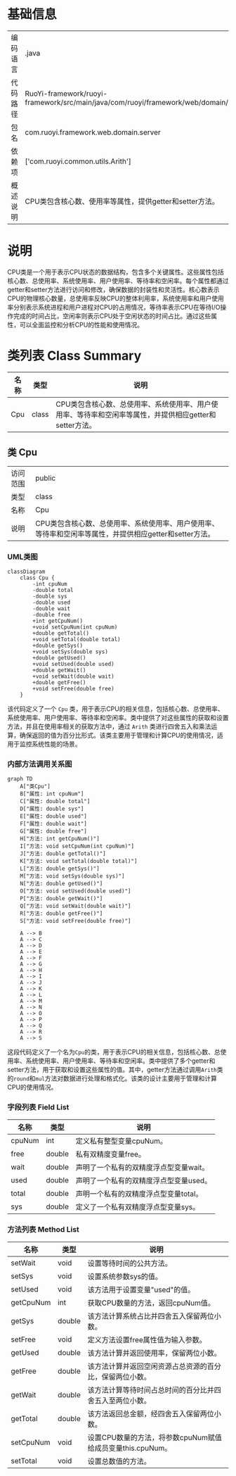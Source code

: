 # 基础信息

|      |      |
|------|------|
| 编码语言 | .java |
| 代码路径 | RuoYi-framework/ruoyi-framework/src/main/java/com/ruoyi/framework/web/domain/server/Cpu.java |
| 包名 | com.ruoyi.framework.web.domain.server |
| 依赖项 | ['com.ruoyi.common.utils.Arith'] |
| 概述说明 | CPU类包含核心数、使用率等属性，提供getter和setter方法。 |

# 说明

CPU类是一个用于表示CPU状态的数据结构，包含多个关键属性。这些属性包括核心数、总使用率、系统使用率、用户使用率、等待率和空闲率。每个属性都通过getter和setter方法进行访问和修改，确保数据的封装性和灵活性。核心数表示CPU的物理核心数量，总使用率反映CPU的整体利用率，系统使用率和用户使用率分别表示系统进程和用户进程对CPU的占用情况，等待率表示CPU在等待I/O操作完成的时间占比，空闲率则表示CPU处于空闲状态的时间占比。通过这些属性，可以全面监控和分析CPU的性能和使用情况。

# 类列表 Class Summary

| 名称   | 类型  | 说明 |
|-------|------|-------------|
| Cpu | class | CPU类包含核心数、总使用率、系统使用率、用户使用率、等待率和空闲率等属性，并提供相应getter和setter方法。 |



## 类 Cpu

|      |      |
|------|------|
| 访问范围 | public |
| 类型 | class |
| 名称 | Cpu |
| 说明 | CPU类包含核心数、总使用率、系统使用率、用户使用率、等待率和空闲率等属性，并提供相应getter和setter方法。 |


### UML类图

```mermaid
classDiagram
    class Cpu {
        -int cpuNum
        -double total
        -double sys
        -double used
        -double wait
        -double free
        +int getCpuNum()
        +void setCpuNum(int cpuNum)
        +double getTotal()
        +void setTotal(double total)
        +double getSys()
        +void setSys(double sys)
        +double getUsed()
        +void setUsed(double used)
        +double getWait()
        +void setWait(double wait)
        +double getFree()
        +void setFree(double free)
    }
```

该代码定义了一个 `Cpu` 类，用于表示CPU的相关信息，包括核心数、总使用率、系统使用率、用户使用率、等待率和空闲率。类中提供了对这些属性的获取和设置方法，并且在使用率相关的获取方法中，通过 `Arith` 类进行四舍五入和乘法运算，确保返回的值为百分比形式。该类主要用于管理和计算CPU的使用情况，适用于监控系统性能的场景。


### 内部方法调用关系图

```mermaid
graph TD
    A["类Cpu"]
    B["属性: int cpuNum"]
    C["属性: double total"]
    D["属性: double sys"]
    E["属性: double used"]
    F["属性: double wait"]
    G["属性: double free"]
    H["方法: int getCpuNum()"]
    I["方法: void setCpuNum(int cpuNum)"]
    J["方法: double getTotal()"]
    K["方法: void setTotal(double total)"]
    L["方法: double getSys()"]
    M["方法: void setSys(double sys)"]
    N["方法: double getUsed()"]
    O["方法: void setUsed(double used)"]
    P["方法: double getWait()"]
    Q["方法: void setWait(double wait)"]
    R["方法: double getFree()"]
    S["方法: void setFree(double free)"]

    A --> B
    A --> C
    A --> D
    A --> E
    A --> F
    A --> G
    A --> H
    A --> I
    A --> J
    A --> K
    A --> L
    A --> M
    A --> N
    A --> O
    A --> P
    A --> Q
    A --> R
    A --> S
```

这段代码定义了一个名为`Cpu`的类，用于表示CPU的相关信息，包括核心数、总使用率、系统使用率、用户使用率、等待率和空闲率。类中提供了多个getter和setter方法，用于获取和设置这些属性的值。其中，getter方法通过调用`Arith`类的`round`和`mul`方法对数据进行处理和格式化。该类的设计主要用于管理和计算CPU的使用情况。

### 字段列表 Field List

| 名称  | 类型  | 说明 |
|-------|-------|------|
| cpuNum | int | 定义私有整型变量cpuNum。 |
| free | double | 私有双精度变量free。 |
| wait | double | 声明了一个私有的双精度浮点型变量wait。 |
| used | double | 声明了一个私有的双精度浮点型变量used。 |
| total | double | 声明一个私有的双精度浮点型变量total。 |
| sys | double | 定义了一个私有双精度浮点型变量sys。 |

### 方法列表 Method List

| 名称  | 类型  | 说明 |
|-------|-------|------|
| setWait | void | 设置等待时间的公共方法。 |
| setSys | void | 设置系统参数sys的值。 |
| setUsed | void | 该方法用于设置变量"used"的值。 |
| getCpuNum | int | 获取CPU数量的方法，返回cpuNum值。 |
| getSys | double | 该方法计算系统占比并四舍五入保留两位小数。 |
| setFree | void | 定义方法设置free属性值为输入参数。 |
| getUsed | double | 该方法计算并返回使用率，保留两位小数。 |
| getFree | double | 该方法计算并返回空闲资源占总资源的百分比，保留两位小数。 |
| getWait | double | 该方法计算等待时间占总时间的百分比并四舍五入至两位小数。 |
| getTotal | double | 该方法返回总金额，经四舍五入保留两位小数。 |
| setCpuNum | void | 设置CPU数量的方法，将参数cpuNum赋值给成员变量this.cpuNum。 |
| setTotal | void | 设置总数值的方法。 |




